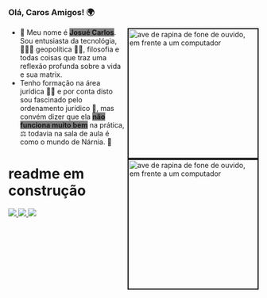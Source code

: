 ### Olá, Caros Amigos! 🌍



<img align="right" src="https://staticctf.ubisoft.com/J3yJr34U2pZ2Ieem48Dwy9uqj5PNUQTn/JH6YdfXgphbLqTjpxtfk4/6f91679758b78d14a92b36b5cebf19d8/SWO_Promo_ScoundrelDuo_1920x1080_Mobile.png" border="2" width="260px" height="260px" alt="ave de rapina de fone de ouvido, em frente a um computador"/>


<img align="right" src="https://img.freepik.com/fotos-premium/renderizacao-3d-do-mapa-mundi-digital_242662-652.jpg" border="2" width="260px" height="260px" alt="ave de rapina de fone de ouvido, em frente a um computador"/>

<ul>
    <li>👋 Meu nome é <b style="background-color:rgba(0, 0, 0, 0.5);">Josué Carlos</b>. Sou entusiasta da tecnológia, 👨🏽‍💻  geopolítica 👮🏽, filosofia  e todas coisas que traz uma reflexão profunda sobre a vida e sua matrix. </li>
    <li> Tenho formação na área jurídica 👨‍⚖️ e por conta disto sou fascinado pelo ordenamento jurídico 🏢, mas convém dizer que ela <b style="background-color:rgba(0, 0, 0, 0.5);">não funciona muito bem</b> na prática, ⚖️ todavia na sala de aula é como o mundo de Nárnia. 💐 </li>
  </ul>

</ul>

<h1>readme em construção</h1>



<a href="https://www.linkedin.com/in/josuecarlosdasilva/" alt="linkedin" target="_blank">
    <img src="https://img.shields.io/badge/LinkedIn-black?style=for-the-badge&logo=linkedin&logoColor=11c6c7">
</a>
<a href="https://github.com/jcarloscody" alt="github" target="blank">
    <img src="https://img.shields.io/badge/GitHub-black?style=for-the-badge&logo=github&logoColor=11c6c7">
</a>
<a href="mailto:josuecarlosos2@gmail.com?subject=HiThere">
    <img src="https://img.shields.io/badge/Gmail-black?style=for-the-badge&logo=gmail&logoColor=11c6c7">
</a>
